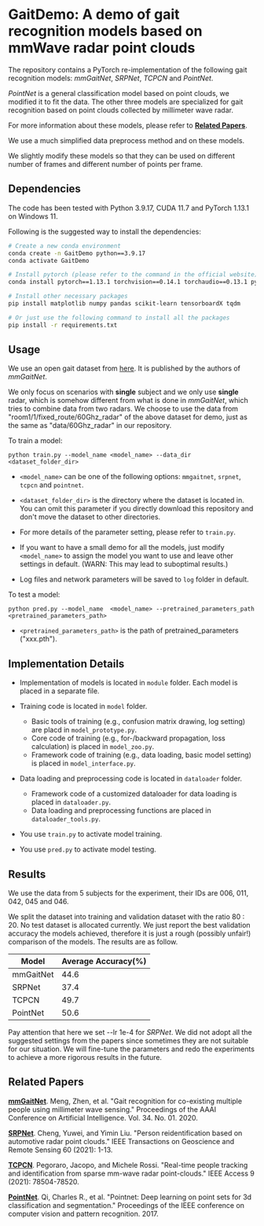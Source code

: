 # GaitDemo: A demo of gait recognition models based on mmWave radar point clouds
The repository contains a PyTorch re-implementation of the following gait recognition models: *mmGaitNet*, *SRPNet*, *TCPCN* and *PointNet*.

*PointNet* is a general classification model based on point clouds, we modified it to fit the data. The other three models are specialized for gait recognition based on point clouds collected by millimeter wave radar.

For more information about these models, please refer to [**Related Papers**](#click_jump).

We use a much simplified data preprocess method and on these models.

We slightly modify these models so that they can be used on different number of frames and different number of points per frame.

## Dependencies
The code has been tested with Python 3.9.17, CUDA 11.7 and PyTorch 1.13.1 on Windows 11.

Following is the suggested way to install the dependencies: 
```bash
# Create a new conda environment
conda create -n GaitDemo python==3.9.17
conda activate GaitDemo

# Install pytorch (please refer to the command in the official website)
conda install pytorch==1.13.1 torchvision==0.14.1 torchaudio==0.13.1 pytorch-cuda=11.7 -c pytorch -c nvidia

# Install other necessary packages
pip install matplotlib numpy pandas scikit-learn tensorboardX tqdm

# Or just use the following command to install all the packages
pip install -r requirements.txt
```

## Usage
We use an open gait dataset from <a href="https://github.com/mmGait/people-gait" target="_blank">here</a>. It is published by the authors of *mmGaitNet*.

We only focus on scenarios with **single** subject and we only use **single** radar, which is somehow different from what is done in *mmGaitNet*, which tries to combine data from two radars.  We choose to use the data from "room1/1/fixed_route/60Ghz_radar" of the above dataset for demo, just as the same as "data/60Ghz_radar" in our repository.

To train a model:

    python train.py --model_name <model_name> --data_dir <dataset_folder_dir>

* `<model_name>` can be one of the following options: `mmgaitnet`, `srpnet`, `tcpcn` and `pointnet`.

* `<dataset_folder_dir>` is the directory where the dataset is located in. You can omit this parameter if you directly download this repository and don't move the dataset to other directories.

* For more details of the parameter setting, please refer to `train.py`.

* If you want to have a small demo for all the models, just modify `<model_name>` to assign the model you want to use and leave other settings in default. (WARN: This may lead to suboptimal results.)

* Log files and network parameters will be saved to `log` folder in default.

To test a model:

    python pred.py --model_name  <model_name> --pretrained_parameters_path <pretrained_parameters_path>

* `<pretrained_parameters_path>` is the path of pretrained_parameters ("xxx.pth").

## Implementation Details

* Implementation of models is located in `module` folder. Each model is placed in a separate file.

* Training code is located in `model` folder.
  * Basic tools of training (e.g., confusion matrix drawing, log setting) are placd in `model_prototype.py`.
  * Core code of training (e.g., for-/backward propagation, loss calculation) is placed in `model_zoo.py`.
  * Framework code of training (e.g., data loading, basic model setting) is placed in `model_interface.py`.

* Data loading and preprocessing code is located in `dataloader` folder.
  * Framework code of a customized dataloader for data loading is placed in `dataloader.py`.
  * Data loading and preprocessing functions are placed in `dataloader_tools.py`.

* You use `train.py` to activate model training.
  
* You use `pred.py` to activate model testing.

## Results
We use the data from 5 subjects for the experiment, their IDs are 006, 011, 042, 045 and 046.

We split the dataset into training and validation dataset with the ratio 80 : 20. No test dataset is allocated currently. We just report the best validation accuracy the models achieved, therefore it is just a rough (possibly unfair!) comparison of the models. The results are as follow.

|Model|Average Accuracy(%)|
|--|--|
|mmGaitNet|44.6|
|SRPNet|37.4|
|TCPCN|49.7|
|PointNet|50.6|

Pay attention that here we set --lr 1e-4 for *SRPNet*. We did not adopt all the suggested settings from the papers since sometimes they are not suitable for our situation. We will fine-tune the parameters and redo the experiments to achieve a more rigorous results in the future.

## Related Papers
 <a id="click_jump"></a>
 <a href="https://ojs.aaai.org/index.php/AAAI/article/download/5430/5286">__mmGaitNet__</a>. Meng, Zhen, et al. "Gait recognition for co-existing multiple people using millimeter wave sensing." Proceedings of the AAAI Conference on Artificial Intelligence. Vol. 34. No. 01. 2020.

 <a href="https://ieeexplore.ieee.org/abstract/document/9420713/">__SRPNet__</a>. Cheng, Yuwei, and Yimin Liu. "Person reidentification based on automotive radar point clouds." IEEE Transactions on Geoscience and Remote Sensing 60 (2021): 1-13.

 <a href="https://ieeexplore.ieee.org/stamp/stamp.jsp?tp=&arnumber=9440989">__TCPCN__</a>. Pegoraro, Jacopo, and Michele Rossi. "Real-time people tracking and identification from sparse mm-wave radar point-clouds." IEEE Access 9 (2021): 78504-78520.

 <a href="https://openaccess.thecvf.com/content_cvpr_2017/papers/Qi_PointNet_Deep_Learning_CVPR_2017_paper.pdf">__PointNet__</a>. Qi, Charles R., et al. "Pointnet: Deep learning on point sets for 3d classification and segmentation." Proceedings of the IEEE conference on computer vision and pattern recognition. 2017.
